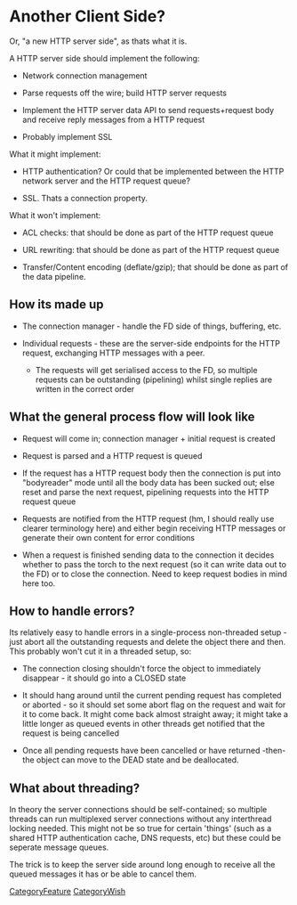 # Another Client Side?

Or, "a new HTTP server side", as thats what it is.

A HTTP server side should implement the following:

  - Network connection management

  - Parse requests off the wire; build HTTP server requests

  - Implement the HTTP server data API to send requests+request body and
    receive reply messages from a HTTP request

  - Probably implement SSL

What it might implement:

  - HTTP authentication? Or could that be implemented between the HTTP
    network server and the HTTP request queue?

  - SSL. Thats a connection property.

What it won't implement:

  - ACL checks: that should be done as part of the HTTP request queue

  - URL rewriting: that should be done as part of the HTTP request queue

  - Transfer/Content encoding (deflate/gzip); that should be done as
    part of the data pipeline.

## How its made up

  - The connection manager - handle the FD side of things, buffering,
    etc.

  - Individual requests - these are the server-side endpoints for the
    HTTP request, exchanging HTTP messages with a peer.
    
      - The requests will get serialised access to the FD, so multiple
        requests can be outstanding (pipelining) whilst single replies
        are written in the correct order

## What the general process flow will look like

  - Request will come in; connection manager + initial request is
    created

  - Request is parsed and a HTTP request is queued

  - If the request has a HTTP request body then the connection is put
    into "bodyreader" mode until all the body data has been sucked out;
    else reset and parse the next request, pipelining requests into the
    HTTP request queue

  - Requests are notified from the HTTP request (hm, I should really use
    clearer terminology here) and either begin receiving HTTP messages
    or generate their own content for error conditions

  - When a request is finished sending data to the connection it decides
    whether to pass the torch to the next request (so it can write data
    out to the FD) or to close the connection. Need to keep request
    bodies in mind here too.

## How to handle errors?

Its relatively easy to handle errors in a single-process non-threaded
setup - just abort all the outstanding requests and delete the object
there and then. This probably won't cut it in a threaded setup, so:

  - The connection closing shouldn't force the object to immediately
    disappear - it should go into a CLOSED state

  - It should hang around until the current pending request has
    completed or aborted - so it should set some abort flag on the
    request and wait for it to come back. It might come back almost
    straight away; it might take a little longer as queued events in
    other threads get notified that the request is being cancelled

  - Once all pending requests have been cancelled or have returned
    -then- the object can move to the DEAD state and be deallocated.

## What about threading?

In theory the server connections should be self-contained; so multiple
threads can run multiplexed server connections without any interthread
locking needed. This might not be so true for certain 'things' (such as
a shared HTTP authentication cache, DNS requests, etc) but these could
be seperate message queues.

The trick is to keep the server side around long enough to receive all
the queued messages it has or be able to cancel them.

[CategoryFeature](/CategoryFeature#)
[CategoryWish](/CategoryWish#)
